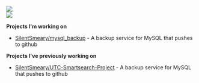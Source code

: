 ![](https://github-readme-stats.vercel.app/api?username=SilentSmeary&theme=dark&hide_border=false&include_all_commits=false&count_private=false)<br/>
![](https://github-readme-streak-stats.herokuapp.com/?user=SilentSmeary&theme=dark&hide_border=false)<br/>

**Projects I'm working on**
- [SilentSmeary/mysql_backup](https://github.com/SilentSmeary/mysql_backup) - A backup service for MySQL that pushes to github

**Projects I've previously working on**
- [SilentSmeary/UTC-Smartsearch-Project](https://github.com/UTC-Smartsearch-Project) - A backup service for MySQL that pushes to github

